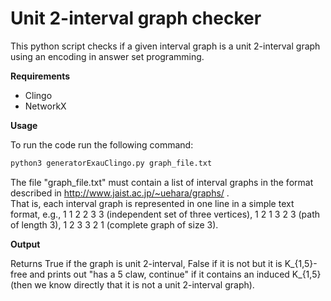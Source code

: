 <h1> Unit 2-interval graph checker  </h1>

This python script checks if a given interval graph is a unit 2-interval graph using an encoding in answer set programming.

**Requirements**  

- Clingo
- NetworkX

**Usage**  

To run the code run the following command:

```bash
python3 generatorExauClingo.py graph_file.txt
```

The file "graph_file.txt" must contain a list of interval graphs in the format described in http://www.jaist.ac.jp/~uehara/graphs/ .  
That is, each interval graph is represented in one line in a simple text format, e.g., 1 1 2 2 3 3 (independent set of three vertices), 1 2 1 3 2 3 (path of length 3), 1 2 3 3 2 1 (complete graph of size 3). 

**Output**  

Returns True if the graph is unit 2-interval, False if it is not but it is K_{1,5}-free and prints out "has a 5 claw, continue" if it contains an induced K_{1,5} (then we know directly that it is not a unit 2-interval graph). 


